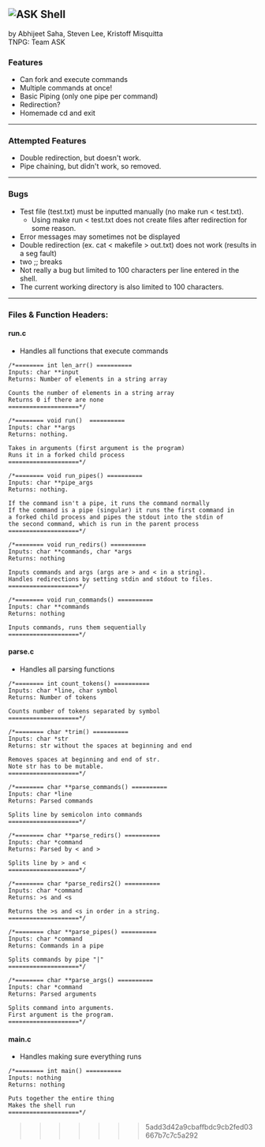 ## ![ASK Shell](https://i.imgur.com/Sk5asn7.gif)
by Abhijeet Saha, Steven Lee, Kristoff Misquitta\
TNPG: Team ASK

### Features
- Can fork and execute commands
- Multiple commands at once!
- Basic Piping (only one pipe per command)
- Redirection? 
- Homemade cd and exit 
---
### Attempted Features
- Double redirection, but doesn't work. 
- Pipe chaining, but didn't work, so removed.
---
### Bugs
- Test file (test.txt) must be inputted manually (no make run < test.txt). 
    - Using make run < test.txt does not create files after redirection for some reason. 
- Error messages may sometimes not be displayed
- Double redirection (ex. cat < makefile > out.txt) does not work (results in a seg fault)
- two ;; breaks
- Not really a bug but limited to 100 characters per line entered in the shell.
- The current working directory is also limited to 100 characters. 
---
### Files & Function Headers:
#### run.c
- Handles all functions that execute commands
```
/*======== int len_arr() ==========
Inputs: char **input
Returns: Number of elements in a string array

Counts the number of elements in a string array 
Returns 0 if there are none 
====================*/

/*======== void run()  ==========
Inputs: char **args
Returns: nothing. 

Takes in arguments (first argument is the program)
Runs it in a forked child process 
====================*/

/*======== void run_pipes() ==========
Inputs: char **pipe_args
Returns: nothing.

If the command isn't a pipe, it runs the command normally
If the command is a pipe (singular) it runs the first command in 
a forked child process and pipes the stdout into the stdin of 
the second command, which is run in the parent process 
====================*/

/*======== void run_redirs() ==========
Inputs: char **commands, char *args
Returns: nothing

Inputs commands and args (args are > and < in a string).
Handles redirections by setting stdin and stdout to files. 
====================*/

/*======== void run_commands() ==========
Inputs: char **commands
Returns: nothing

Inputs commands, runs them sequentially 
====================*/
```
#### parse.c
- Handles all parsing functions
```
/*======== int count_tokens() ==========
Inputs: char *line, char symbol
Returns: Number of tokens

Counts number of tokens separated by symbol
====================*/

/*======== char *trim() ==========
Inputs: char *str
Returns: str without the spaces at beginning and end

Removes spaces at beginning and end of str.
Note str has to be mutable.
====================*/

/*======== char **parse_commands() ==========
Inputs: char *line
Returns: Parsed commands

Splits line by semicolon into commands 
====================*/

/*======== char **parse_redirs() ==========
Inputs: char *command
Returns: Parsed by < and > 

Splits line by > and <
====================*/

/*======== char *parse_redirs2() ==========
Inputs: char *command
Returns: >s and <s

Returns the >s and <s in order in a string. 
====================*/

/*======== char **parse_pipes() ==========
Inputs: char *command
Returns: Commands in a pipe 

Splits commands by pipe "|" 
====================*/

/*======== char **parse_args() ==========
Inputs: char *command
Returns: Parsed arguments 

Splits command into arguments.
First argument is the program. 
====================*/
```
#### main.c
- Handles making sure everything runs
```
/*======== int main() ==========
Inputs: nothing
Returns: nothing

Puts together the entire thing 
Makes the shell run
====================*/
```
>>>>>>> 5add3d42a9cbaffbdc9cb2fed03667b7c7c5a292
